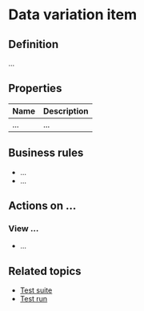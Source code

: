 # Data variation item

## Definition

...

## Properties
| Name | Description |
| ----------- | ----------- |
| ... | ... |

## Business rules
- ...
- ...

## Actions on ...

### View ...
- ...

## Related topics
- [Test suite](test-suite)
- [Test run](test-run)
